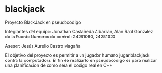 # blackjack

Proyecto BlackJack en pseudocodigo

Integrantes del equipo: Jonathan Castañeda Albarran,  Alan Raúl González de la Fuente
Numeros de control: 24281980,  24281920

Asesor: Jesús Aurelio Castro Magaña


El objetivo del proyecto es permitir a un jugador humano jugar blackjack contra la computadora.  El fin de realizarlo en pseudocodigo es para realizar una planificacion de como sera el codigo real en C++
